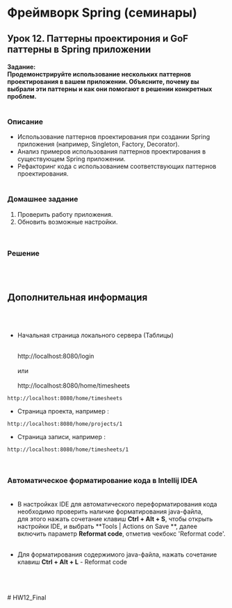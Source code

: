 # Фреймворк Spring (семинары)

## Урок 12. Паттерны проектирония и GoF паттерны в Spring приложении

#### Задание:<br> Продемонстрируйте использование нескольких паттернов проектирования в вашем приложении. Объясните, почему вы выбрали эти паттерны и как они помогают в решении конкретных проблем.<br><br>

### Описание<br>

- Использование паттернов проектирования при создании Spring приложения (например, Singleton, Factory, Decorator).<br>
- Анализ примеров использования паттернов проектирования в существующем Spring приложении.<br>
- Рефакторинг кода с использованием соответствующих паттернов проектирования.<br>
  <br>

### Домашнее задание

1. Проверить работу приложения.
2. Обновить возможные настройки.
<br>

### Решение

<br><br>

## Дополнительная информация

<br><br>

- Начальная страница локального сервера (Таблицы)<br><br>

  http://localhost:8080/login<br><br>
  или<br><br>
  http://localhost:8080/home/timesheets<br>

```
http://localhost:8080/home/timesheets

```

- Страница проекта, например :

```
http://localhost:8080/home/projects/1

```

- Страница записи, например :

```
http://localhost:8080/home/timesheets/1

```

<br>

### Автоматическое форматирование кода в Intellij IDEA<br><br>

- В настройках IDE для автоматического переформатирования кода необходимо проверить наличие форматирования
  java-файла,<br>
  для этого нажать сочетание клавиш **Ctrl + Alt + S**, чтобы открыть настройки IDE, и выбрать **Tools | Actions on Save
  **, далее включить параметр **Reformat code**, отметив чекбокс 'Reformat code'.<br><br>

- Для форматирования содержимого java-файла, нажать сочетание клавиш
  **Ctrl + Alt + L** - Reformat code

<br><br><br>#   H W 1 2 _ F i n a l  
 